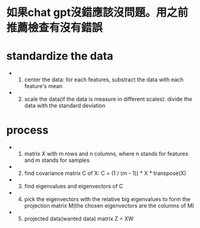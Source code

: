 
# 如果chat gpt沒錯應該沒問題。用之前推薦檢查有沒有錯誤

# standardize the data

- 1. center the data: for each features, substract the data with each feature's mean
- 2. scale the data(if the data is measure in different scales): divide the data with the standard deviation 

# process

- 1. matrix X with m rows and n columns, where n stands for features and m stands for samples
- 2. find covariance matrix C of X: C = (1 / (m - 1)) * X * transpose(X)
- 3. find eigenvalues and eigenvectors of C
- 4. pick the eigenvectors with the relative big eigenvalues to form the projection matrix M(the chosen eigenvectors are the columns of M)
- 5. projected data(wanted data) matrix Z = XW
